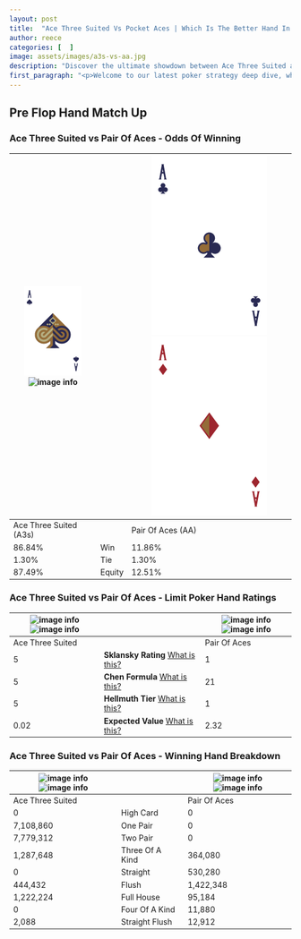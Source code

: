 ```yaml
---
layout: post
title:  "Ace Three Suited Vs Pocket Aces | Which Is The Better Hand In Poker? A Complete Guide"
author: reece
categories: [  ]
image: assets/images/a3s-vs-aa.jpg
description: "Discover the ultimate showdown between Ace Three Suited and Pair Of Aces in poker! Uncover the odds, strategies, and scenarios where one hand triumphs over the other. Get ready to up your poker game with this thrilling analysis."
first_paragraph: "<p>Welcome to our latest poker strategy deep dive, where we're pitting two distinct hands against each other in a high-stakes showdown: Ace Three Suited vs Pair Of Aces.</p><p>In the dynamic world of poker, every decision counts, and knowing which hand holds the upper hand is key to your success at the table.</p><p>In this article, we'll dissect these two hands, explore the scenarios where one dominates the other, and equip you with the knowledge to make strategic choices that can tip the odds in your favor.</p><p>Get ready to unravel the intriguing dynamics of these poker hands and elevate your game to new heights.</p>"
---
```




[comment]: # (sp0)

## Pre Flop Hand Match Up

<div class="table hand-ratings" markdown="1"> 



### Ace Three Suited vs Pair Of Aces - Odds Of Winning


    
| ![image info](assets/images/hand1/a.png) ![image info](assets/images/hand1/3s.png) |  | ![image info](assets/images/hand2/a.png) ![image info](assets/images/hand2/ao.png) |
| -------- | -------- | -------- |
| Ace Three Suited (A3s) |  | Pair Of Aces (AA) |
| 86.84% | Win | 11.86% |
| 1.30% | Tie | 1.30% |
| 87.49% | Equity | 12.51% |




[comment]: # (sp1)



### Ace Three Suited vs Pair Of Aces - Limit Poker Hand Ratings


    
| ![image info](https://www.riverpairs.com/assets/images/hand1/a.png) ![image info](https://www.riverpairs.com/assets/images/hand1/3s.png) |  | ![image info](https://www.riverpairs.com/assets/images/hand2/a.png) ![image info](https://www.riverpairs.com/assets/images/hand2/ao.png) |
| -------- | -------- | -------- |
| Ace Three Suited |  | Pair Of Aces |
| 5 | **Sklansky Rating** [What is this?](/sklansky-rating-explained) | 1 |
| 5 | **Chen Formula** [What is this?](/chen-formula-explained) | 21 |
| 5 | **Hellmuth Tier** [What is this?](/Hellmuth-tier-explained) | 1 |
| 0.02 | **Expected Value** [What is this?](/expected-value-explained) | 2.32 |




[comment]: # (sp2)



### Ace Three Suited vs Pair Of Aces - Winning Hand Breakdown


    
| ![image info](https://www.riverpairs.com/assets/images/hand1/a.png) ![image info](https://www.riverpairs.com/assets/images/hand1/3s.png) |  | ![image info](https://www.riverpairs.com/assets/images/hand2/a.png) ![image info](https://www.riverpairs.com/assets/images/hand2/ao.png) |
| -------- | -------- | -------- |
| Ace Three Suited |  | Pair Of Aces |
| 0 | High Card | 0 |
| 7,108,860 | One Pair | 0 |
| 7,779,312 | Two Pair | 0 |
| 1,287,648 | Three Of A Kind | 364,080 |
| 0 | Straight | 530,280 |
| 444,432 | Flush | 1,422,348 |
| 1,222,224 | Full House | 95,184 |
| 0 | Four Of A Kind | 11,880 |
| 2,088 | Straight Flush | 12,912 |




[comment]: # (sp3)



</div>

[comment]: # (sp4)



[comment]: # (sp5)

